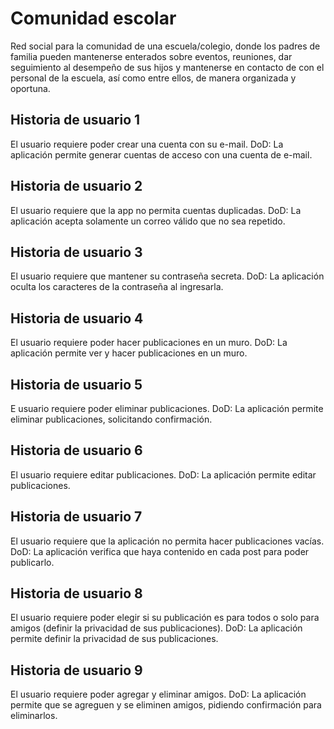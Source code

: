 # Comunidad escolar
Red social para la comunidad de una escuela/colegio, donde los padres de familia pueden mantenerse enterados sobre eventos, reuniones, dar seguimiento al desempeño de sus hijos y mantenerse en contacto de con el personal de la escuela, así como entre ellos, de manera organizada y oportuna.

## Historia de usuario 1
  El usuario requiere poder crear una cuenta con su e-mail.
  DoD: La aplicación permite generar cuentas de acceso con una cuenta de e-mail. 

## Historia de usuario 2
  El usuario requiere que la app no permita cuentas duplicadas.
  DoD: La aplicación acepta solamente un correo válido que no sea repetido.

## Historia de usuario 3
  El usuario requiere que mantener su contraseña secreta.
  DoD: La aplicación oculta los caracteres de la contraseña al ingresarla.

## Historia de usuario 4
El usuario requiere poder hacer publicaciones en un muro.
DoD: La aplicación permite ver y hacer publicaciones en un muro.

## Historia de usuario 5
E usuario requiere poder eliminar publicaciones.
DoD: La aplicación permite eliminar publicaciones, solicitando confirmación.

## Historia de usuario 6
El usuario requiere editar publicaciones.
DoD: La aplicación permite editar publicaciones.

## Historia de usuario 7
El usuario requiere que la aplicación no permita hacer publicaciones vacías.
DoD: La aplicación verifica que haya contenido en cada post para poder publicarlo.

## Historia de usuario 8
El usuario requiere poder elegir si su publicación es para todos o solo para amigos (definir la privacidad de sus publicaciones).
DoD: La aplicación permite definir la privacidad de sus publicaciones.

## Historia de usuario 9
El usuario requiere poder agregar y eliminar amigos.
DoD: La aplicación permite que se agreguen y se eliminen amigos, pidiendo confirmación para eliminarlos.
